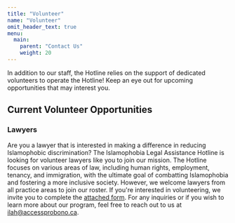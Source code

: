 ```yaml
---
title: "Volunteer"
name: "Volunteer"
omit_header_text: true
menu:
  main:
    parent: "Contact Us"
    weight: 20
---
```


In addition to our staff, the Hotline relies on the support of dedicated volunteers to operate the Hotline! Keep an eye out for upcoming opportunities that may interest you.

## Current Volunteer Opportunities

### Lawyers

Are you a lawyer that is interested in making a difference in reducing Islamophobic discrimination? The Islamophobia Legal Assistance Hotline is looking for volunteer lawyers like you to join our mission.  The Hotline focuses on various areas of law, including human rights, employment, tenancy, and immigration, with the ultimate goal of combatting Islamophobia and fostering a more inclusive society. However, we welcome lawyers from all practice areas to join our roster. If you&#39;re interested in volunteering, we invite you to complete the [attached form](https://docs.google.com/forms/d/e/1FAIpQLSc-0mzh8GCTi3IpT4Ly59cPugqXlA-AV59nFH98xlHg5sP4pA/viewform). For any inquiries or if you wish to learn more about our program, feel free to reach out to us at [ilah@accessprobono.ca](mailto:ilah@accessprobono.ca).
